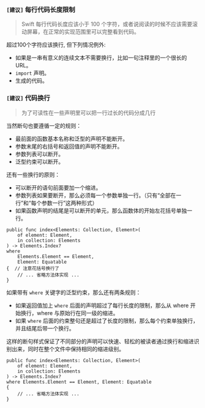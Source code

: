 ### `[建议]` 每行代码长度限制
> Swift 每行代码长度应该小于 100 个字符，或者说阅读的时候不应该需要滚动屏幕，在正常的实现范围里可以完整看到代码。

超过100个字符应该换行, 但下列情况例外: 

* 如果是一串有意义的连续文本不需要换行，比如一句注释里的一个很长的 URL。
* `import` 声明。
* 生成的代码。

### `[建议]` 代码换行
> 为了可读性在一些声明里可以把一行过长的代码分成几行

当然断句也要遵循一定的规则：
* 最前面的函数基本名称和泛型的声明不能断开。
* 参数末尾的右括号和返回值的声明不能断开。
* 参数列表可以断开。
* 泛型约束可以断开。

还有一些换行的原则： 
* 可以断开的语句前面要加一个缩进。
* 参数列表如果要断开，那么必须每一个参数单独一行。（只有“全部在一行”和“每个参数一行”这两种形式）
* 如果函数声明的结尾是可以断开的单元，那么函数体的开始左花括号单独一行。

```
public func index<Elements: Collection, Element>(
    of element: Element,
    in collection: Elements
) -> Elements.Index?
where
    Elements.Element == Element,
    Element: Equatable
{  // 注意花括号换行了
    // ... 省略方法体实现 ...
}
```

如果带有 `where` 关键字的泛型约束，那么还有两条规则：
* 如果返回值加上 `where` 后面的声明超过了每行长度的限制，那么从 where 开始换行，where 与原始行在同一级的缩进。
* 如果 `where` 后面的约束整句还是超过了长度的限制，那么每个约束单独换行，并且结尾后带一个换行。

这样的断句样式保证了不同部分的声明可以快速、轻松的被读者通过换行和缩进识别出来，同时在整个文件中保持相同的缩进级别。

```
public func index<Elements: Collection, Element>(
    of element: Element,  
    in collection: Elements
) -> Elements.Index?
where Elements.Element == Element, Element: Equatable 
{
    // ... 省略方法体实现 ...
}
```


